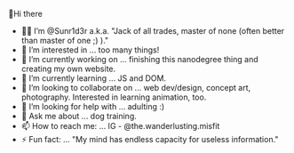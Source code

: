 👋Hi there 

- 🤘🏼 I’m @Sunr1d3r a.k.a. "Jack of all trades, master of none (often better than master of one ;) )."
- 👀 I’m interested in ... too many things!
- 🔭 I’m currently working on ... finishing this nanodegree thing and creating my own website. 
- 🌱 I’m currently learning ... JS and DOM. 
- 👯 I’m looking to collaborate on ... web dev/design, concept art, photography. Interested in learning animation, too.
- 🤔 I’m looking for help with ... adulting :)
- 💬 Ask me about ... dog training. 
- 📫 How to reach me: ... IG - @the.wanderlusting.misfit
- ⚡ Fun fact: ... "My mind has endless capacity for useless information."
